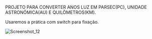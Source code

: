 PROJETO PARA CONVERTER ANOS LUZ EM PARSEC(PC), UNIDADE ASTRONÔMICA(AU) E QUILÔMETROS(KM). 

Usaremos a prática com switch para fixação.

![Screenshot_12](https://user-images.githubusercontent.com/110064892/187053736-391977f7-6755-40d5-be33-f74f8c473165.png)
